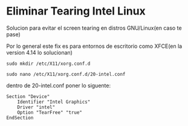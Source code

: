 # Eliminar Tearing Intel Linux

Solucion para evitar el screen tearing en distros GNU/Linux(en caso te pase)

Por lo general este fix es para entornos de escritorio como XFCE(en la version 4.14 lo solucionan)



`sudo mkdir /etc/X11/xorg.conf.d`

`sudo nano /etc/X11/xorg.conf.d/20-intel.conf`

dentro de 20-intel.conf poner lo siguente:

    Section "Device"
        Identifier "Intel Graphics"
        Driver "intel"
        Option "TearFree" "true"
    EndSection
